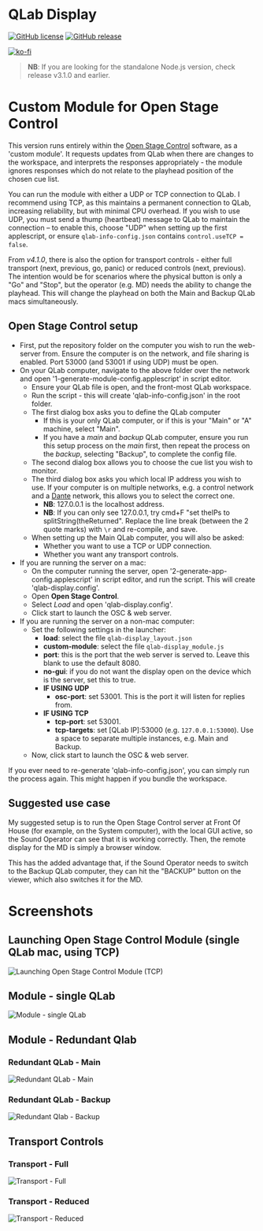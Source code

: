 # QLab Display

[![GitHub license](https://img.shields.io/github/license/bsmith96/qlab-display.svg)](https://github.com/bsmith96/qlab-display/blob/master/LICENSE)
[![GitHub release](https://img.shields.io/github/release/bsmith96/qlab-display.svg)](https://GitHub.com/bsmith96/qlab-display/releases/)

[![ko-fi](https://ko-fi.com/img/githubbutton_sm.svg)](https://ko-fi.com/F1F120U9I)

> **NB**: If you are looking for the standalone Node.js version, check release v3.1.0 and earlier.

# Custom Module for Open Stage Control

This version runs entirely within the [Open Stage Control](http://openstagecontrol.ammd.net/) software, as a 'custom module'. It requests updates from QLab when there are changes to the workspace, and interprets the responses appropriately - the module ignores responses which do not relate to the playhead position of the chosen cue list.

You can run the module with either a UDP or TCP connection to QLab. I recommend using TCP, as this maintains a permanent connection to QLab, increasing reliability, but with minimal CPU overhead. If you wish to use UDP, you must send a thump (heartbeat) message to QLab to maintain the connection – to enable this, choose "UDP" when setting up the first applescript, or ensure `qlab-info-config.json` contains `control.useTCP = false`.

From *v4.1.0*, there is also the option for transport controls - either full transport (next, previous, go, panic) or reduced controls (next, previous). The intention would be for scenarios where the physical button is only a "Go" and "Stop", but the operator (e.g. MD) needs the ability to change the playhead. This will change the playhead on both the Main and Backup QLab macs simultaneously. 

## Open Stage Control setup

- First, put the repository folder on the computer you wish to run the web-server from. Ensure the computer is on the network, and file sharing is enabled. Port 53000 (and 53001 if using UDP) must be open.
- On your QLab computer, navigate to the above folder over the network and open '1-generate-module-config.applescript' in script editor.
  - Ensure your QLab file is open, and the front-most QLab workspace.
  - Run the script - this will create 'qlab-info-config.json' in the root folder.
  - The first dialog box asks you to define the QLab computer
    - If this is your only QLab computer, or if this is your "Main" or "A" machine, select "Main".
    - If you have a *main* and *backup* QLab computer, ensure you run this setup process on the *main* first, then repeat the process on the *backup*, selecting "Backup", to complete the config file.
  - The second dialog box allows you to choose the cue list you wish to monitor.
  - The third dialog box asks you which local IP address you wish to use. If your computer is on multiple networks, e.g. a control network and a [Dante](https://www.audinate.com/meet-dante/what-is-dante) network, this allows you to select the correct one.
    - **NB**: 127.0.0.1 is the localhost address.
    - **NB**: If you can only see 127.0.0.1, try cmd+F "set theIPs to splitString(theReturned". Replace the line break (between the 2 quote marks) with `\r` and re-compile, and save.
  - When setting up the Main QLab computer, you will also be asked:
    - Whether you want to use a TCP or UDP connection.
    - Whether you want any transport controls.
- If you are running the server on a mac:
  - On the computer running the server, open '2-generate-app-config.applescript' in script editor, and run the script. This will create 'qlab-display.config'.
  - Open **Open Stage Control**.
  - Select *Load* and open 'qlab-display.config'.
  - Click start to launch the OSC & web server.
- If you are running the server on a non-mac computer:
  - Set the following settings in the launcher:
    - **load**: select the file `qlab-display_layout.json`
    - **custom-module**: select the file `qlab-display_module.js`
    - **port**: this is the port that the web server is served to. Leave this blank to use the default 8080.
    - **no-gui**: if you do not want the display open on the device which is the server, set this to true.
    - **IF USING UDP**
      - **osc-port**: set 53001. This is the port it will listen for replies from.
    - **IF USING TCP**
      - **tcp-port**: set 53001. 
      - **tcp-targets**: set \[QLab IP\]:53000 (e.g. `127.0.0.1:53000`). Use a space to separate multiple instances, e.g. Main and Backup.
  - Now, click start to launch the OSC & web server.

If you ever need to re-generate 'qlab-info-config.json', you can simply run the process again. This might happen if you bundle the workspace.

## Suggested use case

My suggested setup is to run the Open Stage Control server at Front Of House (for example, on the System computer), with the local GUI active, so the Sound Operator can see that it is working correctly. Then, the remote display for the MD is simply a browser window.

This has the added advantage that, if the Sound Operator needs to switch to the Backup QLab computer, they can hit the "BACKUP" button on the viewer, which also switches it for the MD.

# Screenshots

## Launching Open Stage Control Module (single QLab mac, using TCP)
![Launching Open Stage Control Module (TCP)](.images/A_Module_Launcher.png)

## Module - single QLab
![Module - single QLab](.images/B_Module_Single-Qlab.png)

## Module - Redundant Qlab

### Redundant QLab - Main
![Redundant QLab - Main](.images/C_Module_Redundant-Qlab_Main.png)

### Redundant QLab - Backup
![Redundant Qlab - Backup](.images/D_Module_Redundant-Qlab_Backup.png)

## Transport Controls

### Transport - Full
![Transport - Full](.images/E_Module_Transport_Full.png)

### Transport - Reduced
![Transport - Reduced](.images/F_Module_Transport_Reduced.png)
